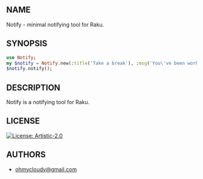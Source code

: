 ## NAME

Notify - minimal notifying tool for Raku.

## SYNOPSIS

```raku
use Notify;
my $notify = Notify.new(:title('Take a break'), :msg('You\'ve been working for 45 minutes'), :msg-type('info'));
$notify.notify();
```

## DESCRIPTION

Notify is a notifying tool for Raku.

## LICENSE

[![License: Artistic-2.0](https://img.shields.io/badge/License-Artistic%202.0-0298c3.svg)](https://opensource.org/licenses/Artistic-2.0)

## AUTHORS

- <ohmycloudy@gmail.com>